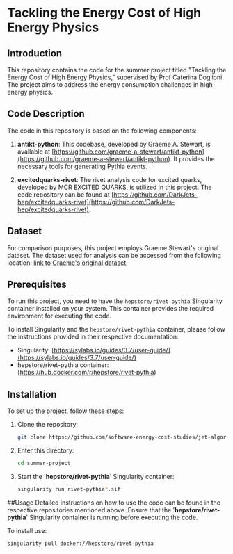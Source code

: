 # Tackling the Energy Cost of High Energy Physics

## Introduction
This repository contains the code for the summer project titled "Tackling the Energy Cost of High Energy Physics," supervised by Prof Caterina Doglioni. The project aims to address the energy consumption challenges in high-energy physics.

## Code Description
The code in this repository is based on the following components:

1. **antikt-python**: This codebase, developed by Graeme A. Stewart, is available at [https://github.com/graeme-a-stewart/antikt-python](https://github.com/graeme-a-stewart/antikt-python). It provides the necessary tools for generating Pythia events.

2. **excitedquarks-rivet**: The rivet analysis code for excited quarks, developed by MCR EXCITED QUARKS, is utilized in this project. The code repository can be found at [https://github.com/DarkJets-hep/excitedquarks-rivet](https://github.com/DarkJets-hep/excitedquarks-rivet).

## Dataset
For comparison purposes, this project employs Graeme Stewart's original dataset. The dataset used for analysis can be accessed from the following location: [link to Graeme's original dataset](https://example.com/original-dataset).

## Prerequisites
To run this project, you need to have the `hepstore/rivet-pythia` Singularity container installed on your system. This container provides the required environment for executing the code.

To install Singularity and the `hepstore/rivet-pythia` container, please follow the instructions provided in their respective documentation:

- Singularity: [https://sylabs.io/guides/3.7/user-guide/](https://sylabs.io/guides/3.7/user-guide/)
- hepstore/rivet-pythia container: [https://hub.docker.com/r/hepstore/rivet-pythia)

## Installation
To set up the project, follow these steps:

1. Clone the repository:
   ```bash
   git clone https://github.com/software-energy-cost-studies/jet-algorithm-studies.git
2. Enter this directory:
   ```bash
   cd summer-project
2. Start the '**hepstore/rivet-pythia**' Singularity container:
   ```bash
   singularity run rivet-pythia*.sif

##Usage
Detailed instructions on how to use the code can be found in the respective repositories mentioned above. Ensure that the '**hepstore/rivet-pythia**' Singularity container is running before executing the code.

To install use:
   ```bash
   singularity pull docker://hepstore/rivet-pythia
